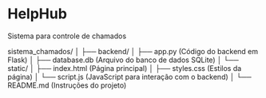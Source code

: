 # HelpHub
Sistema para controle de chamados


sistema_chamados/
│
├── backend/
│   ├── app.py          (Código do backend em Flask)
│   ├── database.db     (Arquivo do banco de dados SQLite)
│   └── static/
│       ├── index.html  (Página principal)
│       ├── styles.css  (Estilos da página)
│       └── script.js   (JavaScript para interação com o backend)
│
└── README.md           (Instruções do projeto)
